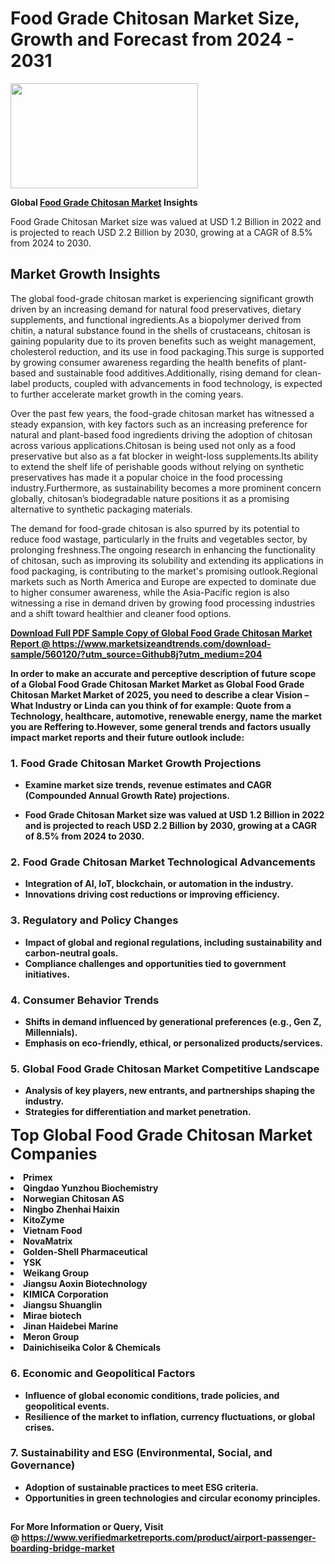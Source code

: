 <H1>Food Grade Chitosan Market Size, Growth and Forecast from 2024 - 2031</H1><img class="aligncenter size-medium wp-image-584254" src="https://thirdeyenews.in/wp-content/uploads/2024/09/Global-Market-Research-300x168.jpeg" alt="" width="300" height="168" /><p><strong>Global&nbsp;<a href="https://www.marketsizeandtrends.com/download-sample/560120/?utm_source=Github8j?utm_medium=204">Food Grade Chitosan Market</a> Insights</strong></p><p>Food Grade Chitosan Market size was valued at USD 1.2 Billion in 2022 and is projected to reach USD 2.2 Billion by 2030, growing at a CAGR of 8.5% from 2024 to 2030.</p><p><h2>Market Growth Insights</h2> <p>The global food-grade chitosan market is experiencing significant growth driven by an increasing demand for natural food preservatives, dietary supplements, and functional ingredients.As a biopolymer derived from chitin, a natural substance found in the shells of crustaceans, chitosan is gaining popularity due to its proven benefits such as weight management, cholesterol reduction, and its use in food packaging.This surge is supported by growing consumer awareness regarding the health benefits of plant-based and sustainable food additives.Additionally, rising demand for clean-label products, coupled with advancements in food technology, is expected to further accelerate market growth in the coming years.</p> <p><strong><a href="#"></a></strong></p> <p>Over the past few years, the food-grade chitosan market has witnessed a steady expansion, with key factors such as an increasing preference for natural and plant-based food ingredients driving the adoption of chitosan across various applications.Chitosan is being used not only as a food preservative but also as a fat blocker in weight-loss supplements.Its ability to extend the shelf life of perishable goods without relying on synthetic preservatives has made it a popular choice in the food processing industry.Furthermore, as sustainability becomes a more prominent concern globally, chitosan’s biodegradable nature positions it as a promising alternative to synthetic packaging materials.</p> <p>The demand for food-grade chitosan is also spurred by its potential to reduce food wastage, particularly in the fruits and vegetables sector, by prolonging freshness.The ongoing research in enhancing the functionality of chitosan, such as improving its solubility and extending its applications in food packaging, is contributing to the market's promising outlook.Regional markets such as North America and Europe are expected to dominate due to higher consumer awareness, while the Asia-Pacific region is also witnessing a rise in demand driven by growing food processing industries and a shift toward healthier and cleaner food options.</p> <p><strong><a href="#"></p><p><span class=""><strong>Download Full PDF Sample Copy of Global Food Grade Chitosan Market Report</strong> @ <a href="https://www.marketsizeandtrends.com/download-sample/560120/?utm_source=Github8j?utm_medium=204" target="_blank">https://www.marketsizeandtrends.com/download-sample/560120/?utm_source=Github8j?utm_medium=204</a></span></p><p>In order to make an accurate and perceptive description of future scope of a Global&nbsp;Food Grade Chitosan Market Market as Global&nbsp;Food Grade Chitosan Market Market of 2025, you need to describe a clear Vision &ndash; What Industry or Linda can you think of for example: Quote from a Technology, healthcare, automotive, renewable energy, name the market you are Reffering to.However, some general trends and factors usually impact market reports and their future outlook include:</p><h3>1.&nbsp;<strong>Food Grade Chitosan Market Growth Projections</strong></h3><ul><li>Examine market size trends, revenue estimates and CAGR (Compounded Annual Growth Rate) projections.</li><li><p>Food Grade Chitosan Market size was valued at USD 1.2 Billion in 2022 and is projected to reach USD 2.2 Billion by 2030, growing at a CAGR of 8.5% from 2024 to 2030.</p></li></ul><h3>2.&nbsp;<strong>Food Grade Chitosan Market Technological Advancements</strong></h3><ul><li>Integration of AI, IoT, blockchain, or automation in the industry.</li><li>Innovations driving cost reductions or improving efficiency.</li></ul><h3>3.&nbsp;<strong>Regulatory and Policy Changes</strong></h3><ul><li>Impact of global and regional regulations, including sustainability and carbon-neutral goals.</li><li>Compliance challenges and opportunities tied to government initiatives.</li></ul><h3>4.&nbsp;<strong>Consumer Behavior Trends</strong></h3><ul><li>Shifts in demand influenced by generational preferences (e.g., Gen Z, Millennials).</li><li>Emphasis on eco-friendly, ethical, or personalized products/services.</li></ul><h3>5.&nbsp;<strong>Global Food Grade Chitosan Market Competitive Landscape</strong></h3><ul><li>Analysis of key players, new entrants, and partnerships shaping the industry.</li><li>Strategies for differentiation and market penetration.</li></ul><p data-pm-slice="1 1 []"><span style="color: inherit; font-family: inherit; font-size: 25px;">Top Global Food Grade Chitosan Market Companies</span></p><div class="" data-test-id=""><p><li>Primex</li><li> Qingdao Yunzhou Biochemistry</li><li> Norwegian Chitosan AS</li><li> Ningbo Zhenhai Haixin</li><li> KitoZyme</li><li> Vietnam Food</li><li> NovaMatrix</li><li> Golden-Shell Pharmaceutical</li><li> YSK</li><li> Weikang Group</li><li> Jiangsu Aoxin Biotechnology</li><li> KIMICA Corporation</li><li> Jiangsu Shuanglin</li><li> Mirae biotech</li><li> Jinan Haidebei Marine</li><li> Meron Group</li><li> Dainichiseika Color & Chemicals</li></p></div><h3>6.&nbsp;<strong>Economic and Geopolitical Factors</strong></h3><ul><li>Influence of global economic conditions, trade policies, and geopolitical events.</li><li>Resilience of the market to inflation, currency fluctuations, or global crises.</li></ul><h3>7.&nbsp;<strong>Sustainability and ESG (Environmental, Social, and Governance)</strong></h3><ul><li>Adoption of sustainable practices to meet ESG criteria.</li><li>Opportunities in green technologies and circular economy principles.</li></ul><h2><strong style="font-size: 14px;">For More Information or Query, Visit @&nbsp;</strong><a style="background-color: #ffffff; font-size: 14px;" href="https://www.marketsizeandtrends.com/report/food-grade-chitosan-market/" target="_blank">https://www.verifiedmarketreports.com/product/airport-passenger-boarding-bridge-market</a></h2>